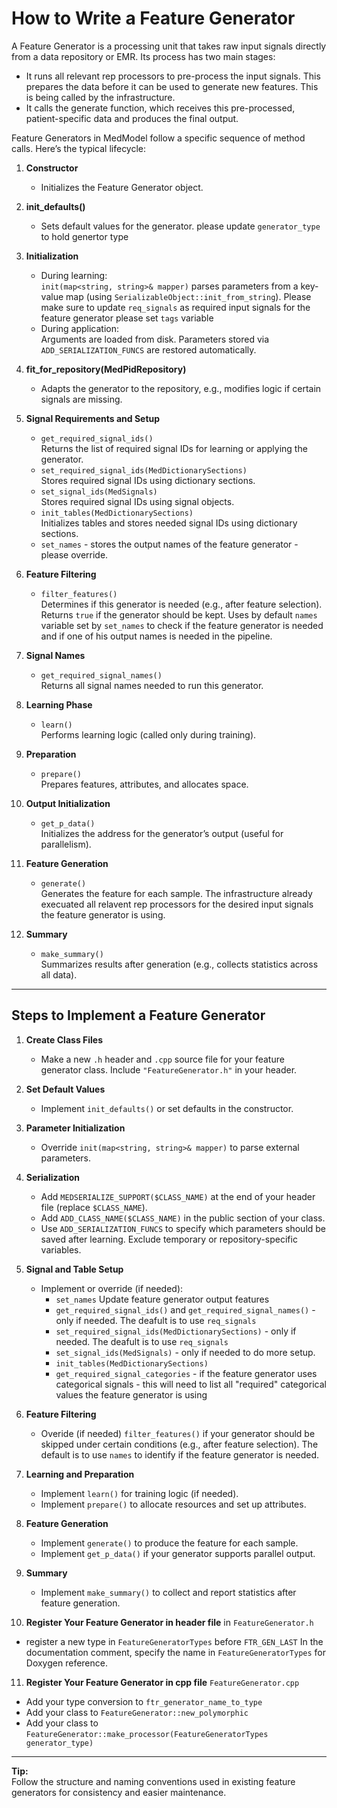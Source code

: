 # How to Write a Feature Generator
A Feature Generator is a processing unit that takes raw input signals directly from a data repository or EMR.
Its process has two main stages:
- It runs all relevant rep processors to pre-process the input signals. This prepares the data before it can be used to generate new features. This is being called by the infrastructure.
- It calls the generate function, which receives this pre-processed, patient-specific data and produces the final output.

Feature Generators in MedModel follow a specific sequence of method calls. Here’s the typical lifecycle:

1. **Constructor**
   - Initializes the Feature Generator object.

2. **init_defaults()**
   - Sets default values for the generator. please update `generator_type` to hold genertor type

3. **Initialization**
   - During learning:  
     `init(map<string, string>& mapper)` parses parameters from a key-value map (using `SerializableObject::init_from_string`).
     Please make sure to update `req_signals` as required input signals for the feature generator
     please set `tags` variable 
   - During application:  
     Arguments are loaded from disk. Parameters stored via `ADD_SERIALIZATION_FUNCS` are restored automatically.

4. **fit_for_repository(MedPidRepository)**
   - Adapts the generator to the repository, e.g., modifies logic if certain signals are missing.

5. **Signal Requirements and Setup**
   - `get_required_signal_ids()`  
     Returns the list of required signal IDs for learning or applying the generator.
   - `set_required_signal_ids(MedDictionarySections)`  
     Stores required signal IDs using dictionary sections.
   - `set_signal_ids(MedSignals)`  
     Stores required signal IDs using signal objects.
   - `init_tables(MedDictionarySections)`  
     Initializes tables and stores needed signal IDs using dictionary sections.
   - `set_names` - stores the output names of the feature generator - please override.
   

6. **Feature Filtering**
   - `filter_features()`  
     Determines if this generator is needed (e.g., after feature selection). Returns `true` if the generator should be kept. Uses by default `names` variable set by `set_names` to check if the feature generator is needed and if one of his output names is needed in the pipeline.

7. **Signal Names**
   - `get_required_signal_names()`  
     Returns all signal names needed to run this generator.

8. **Learning Phase**
   - `learn()`  
     Performs learning logic (called only during training).

9. **Preparation**
   - `prepare()`  
     Prepares features, attributes, and allocates space.

10. **Output Initialization**
    - `get_p_data()`  
      Initializes the address for the generator’s output (useful for parallelism).

11. **Feature Generation**
    - `generate()`  
      Generates the feature for each sample. The infrastructure already execuated all relavent rep processors for the desired input signals the feature generator is using. 

12. **Summary**
    - `make_summary()`  
      Summarizes results after generation (e.g., collects statistics across all data).

---

## Steps to Implement a Feature Generator

1. **Create Class Files**
   - Make a new `.h` header and `.cpp` source file for your feature generator class. Include `"FeatureGenerator.h"` in your header.

2. **Set Default Values**
   - Implement `init_defaults()` or set defaults in the constructor.

3. **Parameter Initialization**
   - Override `init(map<string, string>& mapper)` to parse external parameters.

4. **Serialization**
   - Add `MEDSERIALIZE_SUPPORT($CLASS_NAME)` at the end of your header file (replace `$CLASS_NAME`).
   - Add `ADD_CLASS_NAME($CLASS_NAME)` in the public section of your class.
   - Use `ADD_SERIALIZATION_FUNCS` to specify which parameters should be saved after learning. Exclude temporary or repository-specific variables.

5. **Signal and Table Setup**
   - Implement or override (if needed):
     - `set_names` Update feature generator output features
     - `get_required_signal_ids()` and `get_required_signal_names()` - only if needed. The deafult is to use `req_signals`
     - `set_required_signal_ids(MedDictionarySections)`  - only if needed. The deafult is to use `req_signals`
     - `set_signal_ids(MedSignals)` - only if needed to do more setup. 
     - `init_tables(MedDictionarySections)`
     - `get_required_signal_categories` - if the feature generator uses categorical signals - this will need to list all "required" categorical values the feature generator is using

6. **Feature Filtering**
   - Overide (if needed) `filter_features()` if your generator should be skipped under certain conditions (e.g., after feature selection). The default is to use `names` to identify if the feature generator is needed.

7. **Learning and Preparation**
   - Implement `learn()` for training logic (if needed).
   - Implement `prepare()` to allocate resources and set up attributes.

8. **Feature Generation**
   - Implement `generate()` to produce the feature for each sample.
   - Implement `get_p_data()` if your generator supports parallel output.

9. **Summary**
   - Implement `make_summary()` to collect and report statistics after feature generation.

10. **Register Your Feature Generator in header file** in `FeatureGenerator.h`
   - register a new type in `FeatureGeneratorTypes` before `FTR_GEN_LAST` In the documentation comment, specify the name in `FeatureGeneratorTypes` for Doxygen reference. 

11. **Register Your Feature Generator in cpp file** `FeatureGenerator.cpp`
   - Add your type conversion to `ftr_generator_name_to_type`
   - Add your class to `FeatureGenerator::new_polymorphic`
   - Add your class to `FeatureGenerator::make_processor(FeatureGeneratorTypes generator_type)`

---

**Tip:**  
Follow the structure and naming conventions used in existing feature generators for consistency and easier maintenance.
